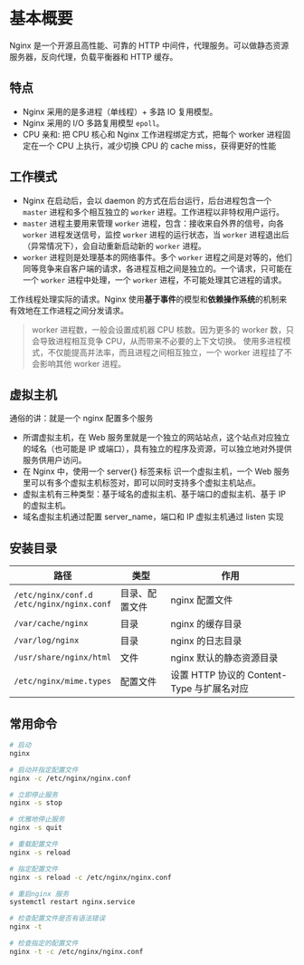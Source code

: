 # 基本概要

Nginx 是一个开源且高性能、可靠的 HTTP 中间件，代理服务。可以做静态资源服务器，反向代理，负载平衡器和 HTTP 缓存。

## 特点

- Nginx 采用的是多进程（单线程）+ 多路 IO 复用模型。
- Nginx 采用的 I/O 多路复用模型 `epoll`。
- CPU 亲和: 把 CPU 核心和 Nginx 工作进程绑定方式，把每个 worker 进程固定在一个 CPU 上执行，减少切换 CPU 的 cache miss，获得更好的性能

## 工作模式

- Nginx 在启动后，会以 daemon 的方式在后台运行，后台进程包含一个 `master` 进程和多个相互独立的 `worker` 进程。工作进程以非特权用户运行。
- `master` 进程主要用来管理 `worker` 进程，包含：接收来自外界的信号，向各 `worker` 进程发送信号，监控 `worker` 进程的运行状态，当 `worker` 进程退出后（异常情况下），会自动重新启动新的 `worker` 进程。
- `worker` 进程则是处理基本的网络事件。多个 `worker` 进程之间是对等的，他们同等竞争来自客户端的请求，各进程互相之间是独立的。一个请求，只可能在一个 `worker` 进程中处理，一个 `worker` 进程，不可能处理其它进程的请求。

工作线程处理实际的请求。Nginx 使用**基于事件**的模型和**依赖操作系统**的机制来有效地在工作进程之间分发请求。

> worker 进程数，一般会设置成机器 CPU 核数。因为更多的 worker 数，只会导致进程相互竞争 CPU，从而带来不必要的上下文切换。
> 使用多进程模式，不仅能提高并法率，而且进程之间相互独立，一个 worker 进程挂了不会影响其他 worker 进程。

## 虚拟主机

通俗的讲：就是一个 nginx 配置多个服务

- 所谓虚拟主机，在 Web 服务里就是一个独立的网站站点，这个站点对应独立的域名（也可能是 IP 或端口），具有独立的程序及资源，可以独立地对外提供服务供用户访问。
- 在 Nginx 中，使用一个 server{} 标签来标
  识一个虚拟主机，一个 Web 服务里可以有多个虚拟主机标签对，即可以同时支持多个虚拟主机站点。
- 虚拟主机有三种类型：基于域名的虚拟主机、基于端口的虚拟主机、基于 IP 的虚拟主机。
- 域名虚拟主机通过配置 server_name，端口和 IP 虚拟主机通过 listen 实现

## 安装目录

| 路径                                            | 类型           | 作用                                       |
| ----------------------------------------------- | -------------- | ------------------------------------------ |
| `/etc/nginx/conf.d`<br/>`/etc/nginx/nginx.conf` | 目录、配置文件 | nginx 配置文件                             |
| `/var/cache/nginx`                              | 目录           | nginx 的缓存目录                           |
| `/var/log/nginx`                                | 目录           | nginx 的日志目录                           |
| `/usr/share/nginx/html`                         | 文件           | nginx 默认的静态资源目录                   |
| `/etc/nginx/mime.types`                         | 配置文件       | 设置 HTTP 协议的 Content-Type 与扩展名对应 |

## 常用命令

```bash
# 启动
nginx

# 启动并指定配置文件
nginx -c /etc/nginx/nginx.conf

# 立即停止服务
nginx -s stop

# 优雅地停止服务
nginx -s quit

# 重载配置文件
nginx -s reload

# 指定配置文件
nginx -s reload -c /etc/nginx/nginx.conf

# 重启nginx 服务
systemctl restart nginx.service

# 检查配置文件是否有语法错误
nginx -t

# 检查指定的配置文件
nginx -t -c /etc/nginx/nginx.conf
```
